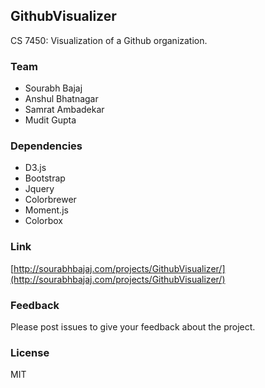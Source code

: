 ## GithubVisualizer

CS 7450: Visualization of a Github organization.

### Team

- Sourabh Bajaj
- Anshul Bhatnagar
- Samrat Ambadekar
- Mudit Gupta

### Dependencies

- D3.js
- Bootstrap
- Jquery
- Colorbrewer
- Moment.js
- Colorbox

### Link
[http://sourabhbajaj.com/projects/GithubVisualizer/](http://sourabhbajaj.com/projects/GithubVisualizer/)

### Feedback

Please post issues to give your feedback about the project. 

### License

MIT
